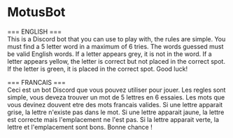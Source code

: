 # MotusBot

=== ENGLISH ===\
This is a Discord bot that you can use to play with, the rules are simple. You must find a 5 letter word in a maximum of 6 tries. The words guessed must be valid English words. If a letter appears grey, it is not in the word. If a letter appears yellow, the letter is correct but not placed in the correct spot. If the letter is green, it is placed in the correct spot. Good luck!

=== FRANCAIS ===\
Ceci est un bot Discord que vous pouvez utiliser pour jouer. Les regles sont simple, vous deveza trouver un mot de 5 lettres en 6 essaies. Les mots que vous devinez douvent etre des mots francais valides. Si une lettre apparait grise, la lettre n'existe pas dans le mot. Si une lettre apparait jaune, la lettre est correcte mais l'emplacement ne l'est pas. Si la lettre apparait verte, la lettre et l'emplacement sont bons. Bonne chance !
